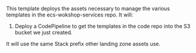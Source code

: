 This template deploys the assets necessary to manage the various
templates in the ecs-wokshop-services repo. It will:
1. Deploy a CodePipeline to get the templates in the code repo into the
S3 bucket we just created.

It will use the same Stack prefix other landing zone assets use.
